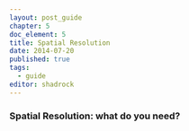 ```yaml
---
layout: post_guide
chapter: 5
doc_element: 5
title: Spatial Resolution
date: 2014-07-20
published: true
tags:
  - guide
editor: shadrock
---
```


### Spatial Resolution: what do you need?



